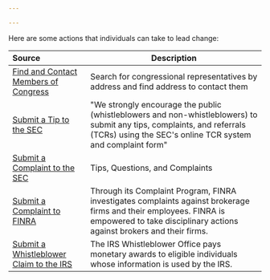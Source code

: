```yaml
---

---
```


Here are some actions that individuals can take to lead change:

| Source | Description
:---|---
| [Find and Contact Members of Congress](https://www.congress.gov/contact-us) | Search for congressional representatives by address and find address to contact them |
| [Submit a Tip to the SEC](https://www.sec.gov/tcr) | "We strongly encourage the public (whistleblowers and non-whistleblowers) to submit any tips, complaints, and referrals (TCRs) using the SEC's online TCR system and complaint form" |
| [Submit a Complaint to the SEC](https://www.sec.gov/complaint/select.shtml) | Tips, Questions, and Complaints |
| [Submit a Complaint to FINRA](https://www.finra.org/investors/need-help/file-a-complaint) | Through its Complaint Program, FINRA investigates complaints against brokerage firms and their employees. FINRA is empowered to take disciplinary actions against brokers and their firms. |
| [Submit a Whistleblower Claim to the IRS](https://www.irs.gov/compliance/whistleblower-office) | The IRS Whistleblower Office pays monetary awards to eligible individuals whose information is used by the IRS.
